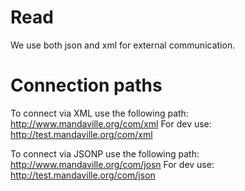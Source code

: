 # Read
We use both json and xml for external communication.

# Connection paths
To connect via XML use the following path:
http://www.mandaville.org/com/xml
For dev use: http://test.mandaville.org/com/xml

To connect via JSONP use the following path:
http://www.mandaville.org/com/josn
For dev use: http://test.mandaville.org/com/json

